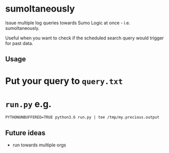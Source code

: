 # sumoltaneously
Issue multiple log queries towards Sumo Logic at once - i.e. sumoltaneously. 

Useful when you want to check if the scheduled search query would trigger for past data.


## Usage

# Put your query to `query.txt`
# `run.py` e.g.
```
PYTHONUNBUFFERED=TRUE python3.6 run.py | tee /tmp/my.precious.output
```

## Future ideas

- run towards multiple orgs
